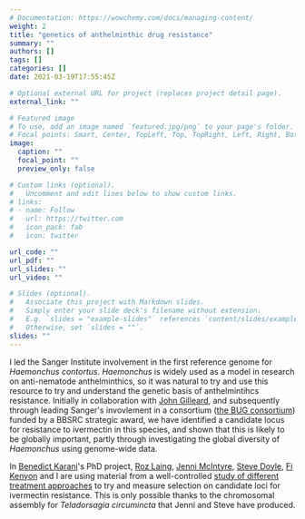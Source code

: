 ```yaml
---
# Documentation: https://wowchemy.com/docs/managing-content/
weight: 2
title: "genetics of anthelminthic drug resistance"
summary: ""
authors: []
tags: []
categories: []
date: 2021-03-19T17:55:45Z

# Optional external URL for project (replaces project detail page).
external_link: ""

# Featured image
# To use, add an image named `featured.jpg/png` to your page's folder.
# Focal points: Smart, Center, TopLeft, Top, TopRight, Left, Right, BottomLeft, Bottom, BottomRight.
image:
  caption: ""
  focal_point: ""
  preview_only: false

# Custom links (optional).
#   Uncomment and edit lines below to show custom links.
# links:
# - name: Follow
#   url: https://twitter.com
#   icon_pack: fab
#   icon: twitter

url_code: ""
url_pdf: ""
url_slides: ""
url_video: ""

# Slides (optional).
#   Associate this project with Markdown slides.
#   Simply enter your slide deck's filename without extension.
#   E.g. `slides = "example-slides"` references `content/slides/example-slides.md`.
#   Otherwise, set `slides = ""`.
slides: ""
---
```

I led the Sanger Institute involvement in the first reference genome for *Haemonchus contortus*. *Haemonchus* is widely used as a model in research on anti-nematode anthelminthics, so it was natural to try and use this resource to try and understand the genetic basis of anthelmintihcs resistance. Initially in collaboration with [John Gilleard](https://www.ucalgary.ca/jsgilleard/), and subsequently through leading Sanger's invovlement in a consortium ([the BUG consortium](https://bugconsortium.wordpress.com/)) funded by a BBSRC strategic award, we have identified a candidate locus for resistance to ivermectin in this species, and shown that this is likely to be globally important, partly through investigating the global diversity of *Haemonchus* using genome-wide data.

In [Benedict Karani](https://www.gla.ac.uk/pgrs/benedicteboyakarani)'s PhD project, [Roz Laing](https://www.gla.ac.uk/schools/bohvm/staff/rozlaing/), [Jenni McIntyre](https://www.gla.ac.uk/schools/bohvm/staff/jennifermcintyre/), [Steve Doyle](https://www.sanger.ac.uk/person/doyle-stephen/), [Fi Kenyon](https://moredun.org.uk/people/staff-directory/fiona-kenyon) and I are using material from a well-controlled [study of different treatment approaches](https://pubmed.ncbi.nlm.nih.gov/24533296/) to try and measure selection on candidate loci for ivermectin resistance. This is only possible thanks to the chromosomal assembly for *Teladorsagia circumincta* that Jenni and Steve have produced.  
